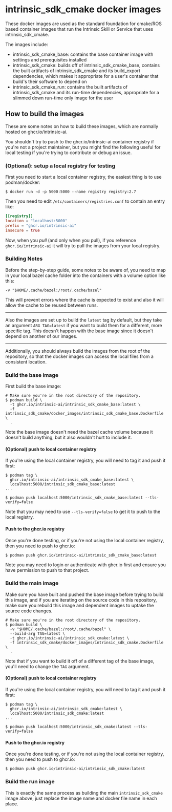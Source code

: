 # intrinsic_sdk_cmake docker images

These docker images are used as the standard foundation for cmake/ROS based container images that run the Intrinsic Skill or Service that uses intrinsic_sdk_cmake.

The images include:

- intrinsic_sdk_cmake_base: contains the base container image with settings and prerequisites installed
- intrinsic_sdk_cmake: builds off of intrinsic_sdk_cmake_base, contains the built artifacts of intrinsic_sdk_cmake and its build_export dependencies, which makes it appropriate for a user's container that build's their software to depend on
- intrinsic_sdk_cmake_run: contains the built artifacts of intrinsic_sdk_cmake and its run-time dependencies, appropriate for a slimmed down run-time only image for the user

## How to build the images

These are some notes on how to build these images, which are normally hosted on ghcr.io/intrinsic-ai.

You shouldn't try to push to the ghcr.io/intrinsic-ai container registry if you're not a project maintainer, but you might find the following useful for local testing if you're trying to contribute or debug an issue.

### (Optional): setup a local registry for testing

First you need to start a local container registry, the easiest thing is to use podman/docker:

```
$ docker run -d -p 5000:5000 --name registry registry:2.7
```

Then you need to edit `/etc/containers/registries.conf` to contain an entry like:

```toml
[[registry]]
location = "localhost:5000"
prefix = "ghcr.io/intrinsic-ai"
insecure = true
```

Now, when you _pull_ (and only when you pull), if you reference `ghcr.io/intrinsic-ai` it will try to pull the images from your local registry.

### Building Notes

Before the step-by-step guide, some notes to be aware of, you need to map in your local bazel cache folder into the containers with a volume option like this:

```
-v "$HOME/.cache/bazel:/root/.cache/bazel"
```

This will prevent errors where the cache is expected to exist and also it will allow the cache to be reused between runs.

---

Also the images are set up to build the `latest` tag by default, but they take an argument `ARG TAG=latest` if you want to build them for a different, more specific tag.
This doesn't happen with the base image since it doesn't depend on another of our images.

---

Additionally, you should always build the images from the root of the repository, so that the docker images can access the local files from a consistent location.

### Build the base image

First build the base image:

```
# Make sure you're in the root directory of the repository.
$ podman build \
  -t ghcr.io/intrinsic-ai/intrinsic_sdk_cmake_base:latest \
  -f intrinsic_sdk_cmake/docker_images/intrinsic_sdk_cmake_base.Dockerfile \
  .
```

Note the base image doesn't need the bazel cache volume because it doesn't build anything, but it also wouldn't hurt to include it.

#### (Optional) push to local container registry

If you're using the local container registry, you will need to tag it and push it first:

```
$ podman tag \
  ghcr.io/intrinsic-ai/intrinsic_sdk_cmake_base:latest \
  localhost:5000/intrinsic_sdk_cmake_base:latest
...

$ podman push localhost:5000/intrinsic_sdk_cmake_base:latest --tls-verify=false
```

Note that you may need to use `--tls-verify=false` to get it to push to the local registry.

#### Push to the ghcr.io registry

Once you're done testing, or if you're not using the local container registry, then you need to push to ghcr.io:

```
$ podman push ghcr.io/intrinsic-ai/intrinsic_sdk_cmake_base:latest
```

Note you may need to login or authenticate with ghcr.io first and ensure you have permission to push to that project.

### Build the main image

Make sure you have built and pushed the base image before trying to build this image, and if you are iterating on the source code in this repository, make sure you rebuild this image and dependent images to uptake the source code changes.

```
# Make sure you're in the root directory of the repository.
$ podman build \
  -v "$HOME/.cache/bazel:/root/.cache/bazel" \
  --build-arg TAG=latest \
  -t ghcr.io/intrinsic-ai/intrinsic_sdk_cmake:latest \
  -f intrinsic_sdk_cmake/docker_images/intrinsic_sdk_cmake.Dockerfile \
  .
```

Note that if you want to build it off of a different tag of the base image, you'll need to change the `TAG` argument.

#### (Optional) push to local container registry

If you're using the local container registry, you will need to tag it and push it first:

```
$ podman tag \
  ghcr.io/intrinsic-ai/intrinsic_sdk_cmake:latest \
  localhost:5000/intrinsic_sdk_cmake:latest
...

$ podman push localhost:5000/intrinsic_sdk_cmake:latest --tls-verify=false
```

#### Push to the ghcr.io registry

Once you're done testing, or if you're not using the local container registry, then you need to push to ghcr.io:

```
$ podman push ghcr.io/intrinsic-ai/intrinsic_sdk_cmake:latest
```

### Build the run image

This is exactly the same process as building the main `intrinsic_sdk_cmake` image above, just replace the image name and docker file name in each place.
